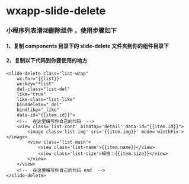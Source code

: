 # wxapp-slide-delete

### 小程序列表滑动删除组件 ，使用步骤如下

#### 1、复制 components 目录下的 slide-delete 文件夹到你的组件目录下

#### 2、复制以下代码到你要使用的地方

```
<slide-delete class="list-wrap"
	wx:for="{{list}}"
	wx:key="*list" 
	del-class="list-del" 
	like="true" 
	like-class="list-like" 
	binddelete="_del" 
	bindlike="_like" 
	data-id="{{item.id}}">
    <!--  在这里编写你自己的代码  -->
    <view class='list-cont' bindtap='detail' data-id="{{item.id}}">
        <image class='list-img' src='{{item.img}}' mode='winthFix'></image>
        <view class='list-main'>
            <view class='list-name'>{{item.name}}</view>
            <view class='list-size'>规格：{{item.size}}</view>
        </view>
    </view>
    <!--  在这里编写你自己的代码 end  -->
</slide-delete>
```	
